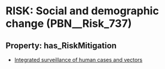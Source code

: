 # RISK: __Social and demographic change__ (PBN__Risk_737)

## Property: has_RiskMitigation

* [Integrated surveillance of human cases and vectors](PBN__RiskMitigation_1019)

